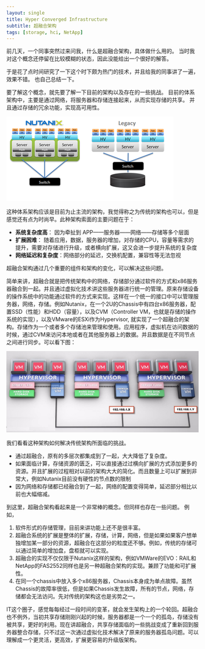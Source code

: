 ```yaml
---
layout: single
title: Hyper Converged Infrastructure
subtitle: 超融合架构
tags: [storage, hci, NetApp]
---
```


前几天，一个同事突然过来问我，什么是超融合架构，具体做什么用的。
当时我对这个概念还停留在比较模糊的状态，因此没能给出一个很好的解答。

于是花了点时间研究了一下这个时下颇为热门的技术，并且给我的同事讲了一遍，效果不错。
也自己总结一下。

要了解这个概念，就先要了解一下目前的架构以及存在的一些挑战。
目前的体系架构中，主要是通过网络，将服务器和存储连接起来，从而实现存储的共享。
并且通过存储的冗余功能，实现高可用性。

![image](/img/6164530.png)

这种体系架构应该是目前为止主流的架构，我觉得称之为传统的架构也可以，但是感觉还有点为时尚早。此种架构索面的主要问题在于：

* **系统复杂度高**： 因为牵扯到 APP——服务器——网络——存储等多个层面
* **扩展困难**： 随着应用，数据，服务器的增加，对存储的CPU，容量等需求的提升，需要对存储进行升级，或者横向扩展，这又会进一步提升系统的复杂度
* **网络延迟和复杂度**：网络部分的延迟，交换机配置，兼容性等无法忽视

超融合架构通过几个重要的组件和架构的变化，可以解决这些问题。

简单来讲，超融合就是把传统架构中的网络，存储部分通过软件的方式和x86服务器融合到一起。并且通过虚拟化技术讲这些服务器进行统一的管理。原来存储设备的操作系统中的功能通过软件的方式来实现。这样在一个统一的接口中可以管理服务器，网络，存储。例如Nutanix，在一个2U的Chassis中有四台x86服务器，配置SSD（性能）和HDD（容量），以及CVM（Controller VM，也就是存储的操作系统的实现），以及VMware的ESXi作为Hypervisor, 就实现了一个超融合的架构。存储作为一个或者多个存储池来管理和使用。应用程序，虚拟机在访问数据的时候，通过CVM来访问本地或者在其他服务器上的数据。并且数据是在不同节点之间进行同步。可以看下图：

![image](/img/NutanixHostIsolation.jpg)

我们看看这种架构如何解决传统架构所面临的挑战。

* 通过超融合，原有的多层次都集成到了一起，大大降低了复杂度。
* 如果面临计算，存储资源的匮乏，可以直接通过过横向扩展的方式添加更多的资源。并且扩展的过程相对以前的架构大大的简化。而且数量上可以扩展到非常大，例如Nutanix目前没有硬性的节点数的限制
* 因为网络和存储都已经融合到了一起，网络的配置变得简单，延迟部分相比以前也大幅缩减。

到这里，超融合架构看起来是一个非常棒的概念。但同样也存在一些问题。
例如，

1. 软件形式的存储管理，目前来讲功能上还不是很丰富。
2. 超融合系统的扩展是整体的扩展，存储，计算，网络，但是如果如果客户想单独增加某一部分的资源，超融合在这部分的粒度还不够。例如，传统的存储可以通过简单的增加盘，盘柜就可以实现。
3. 超融合的实现不仅仅限于Nutanix这样的架构，例如VMWare的EVO：RAIL和NetApp的FAS2552同样也是另一种超融合架构的实现。兼顾了功能和可扩展性。
4. 在同一个chassis中放入多个x86服务器，Chassis本身成为单点故障。虽然Chassis的故障率很低，但是如果Chassis发生故障，所有的节点，网络，存储都会无法访问。先对传统的架构这也是劣势之一。

IT这个圈子，感觉每每经过一段时间的变革，就会发生架构上的一个轮回。超融合也不例外，当初共享存储刚刚兴起的时候，服务器都是一个一个的孤岛，存储没有被共享，更好的利用。现在讲超融合，共享存储面临的一些挑战变成了重新回到服务器整合存储，只不过这一次通过虚拟化技术解决了原来的服务器孤岛问题。可以理解成一个更灵活，更高效，扩展更容易的升级版架构。
